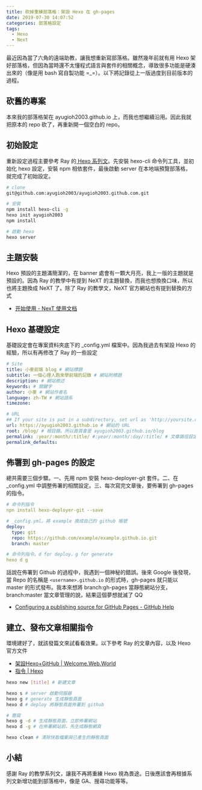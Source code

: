 ```yaml
---
title: 砍掉重練部落格：架設 Hexo 在 gh-pages 
date: 2019-07-30 14:07:52
categories: 部落格設定
tags:
  - Hexo
  - Next
---
```


最近因為當了六角的遠端助教，讓我想重新寫部落格。雖然幾年前就有用 Hexo 架好部落格，但因為當時還不太懂程式語言與套件的相關概念，導致很多功能是硬湊出來的（像是用 bash 寫自製功能 =_=）。以下將記錄從上一版過度到目前版本的過程。

<!-- more -->

## 砍舊的專案
本來我的部落格架在 ayugioh2003.github.io 上，而我也想繼續沿用。因此我就把原本的 repo 砍了，再重新開一個空白的 repo。

## 初始設定

重新設定過程主要參考 Ray 的[ Hexo 系列文](https://hsiangfeng.github.io/categories/hexo/)。先安裝 hexo-cli 命令列工具，並初始化 hexo 設定，安裝 npm 相依套件，最後啟動 server 在本地端預覽部落格，就完成了初始設定。

```bash
# clone
git@github.com:ayugioh2003/ayugioh2003.github.com.git

# 安裝
npm install hexo-cli -g 
hexo init ayugioh2003
npm install

# 啟動 hexo
hexo server
```

## 主題安裝

Hexo 預設的主題滿簡潔的，在 banner 處會有一顆大月亮，我上一版的主題就是預設的。因為 Ray 的教學中有提到 NeXT 的主題替換，而我也想換換口味，所以也將主題換成 NeXT 了。除了 Ray 的教學文，NeXT 官方網站也有提到替換的方式
* [开始使用 - NexT 使用文档](https://theme-next.iissnan.com/getting-started.html)

## Hexo 基礎設定

基礎設定會在專案資料夾底下的 _config.yml 檔案中。因為我過去有架設 Hexo 的經驗，所以有再修改了 Ray 的一些設定

```yml
# Site
title: 小麥前端 blog # 網站標題
subtitle: 一個心理人跑來學前端的記錄 # 網站附標題
description: # 網站敘述
keywords: # 關鍵字
author: 小麥 # 網站作者名
language: zh-TW # 網站語系
timezone:

# URL
## If your site is put in a subdirectory, set url as 'http://yoursite.com/child' and root as '/child/'
url: https://ayugioh2003.github.io # 網站的 URL
root: /blog/ # 根目錄。所以首頁會是 ayugioh2003.github.io/blog
permalink: :year/:month/:title/ #:year/:month/:day/:title/ # 文章路徑設定
permalink_defaults:
```

## 佈署到 gh-pages 的設定
總共需要三個步驟。一、先用 npm 安裝 hexo-deployer-git 套件。二、在 _config.yml 中調整佈署的相關設定。三、每次寫完文章後，要佈署到 gh-pages 的指令。

```yml
# 命令列指令
npn install hexo-deployer-git --save

# _config.yml。將 example 換成自己的 github 帳號
deploy:
  type: git
  repo: https://github.com/example/example.github.io.git
  branch: master

# 命令列指令。d for deploy，g for generate
hexo d g
```

話說在佈署到 Github 的過程中，我遇到一個神秘的錯誤。後來 Google 後發現，當 Repo 的名稱是 `<username>.github.io` 的形式時，gh-pages 就只能以 master 的形式發布。我本來想將 branch:gh-pages 當靜態網站分支，branch:master 當文章管理的說，結果這個夢想就滅了 QQ
* [Configuring a publishing source for GitHub Pages - GitHub Help](https://help.github.com/en/articles/configuring-a-publishing-source-for-github-pages)

## 建立、發布文章相關指令

環境建好了，就該發篇文來試看看效果。以下參考 Ray 的文章內容，以及 Hexo 官方文件
* [架設Hexo+GitHub | Welcome.Web.World](https://hsiangfeng.github.io/hexo/20190411/932826160/)
* [指令 | Hexo](https://hexo.io/zh-tw/docs/commands)

```bash
hexo new [title] # 新建文章

hexo s # server 啟動伺服器
hexo g # generate 生成靜態頁面
hexo d # deploy 將靜態頁面佈署到 github

# 簡寫
hexo g -d # 生成靜態頁面，立即佈署網站
hexo d -g # 在佈署網站前，先生成靜態網頁

hexo clean # 清除快取檔案與已產生的靜態頁面
```

## 小結

感謝 Ray 的教學系列文，讓我不再將重練 Hexo 視為畏途。日後應該會再根據系列文新增功能到部落格中，像是 GA、搜尋功能等等。